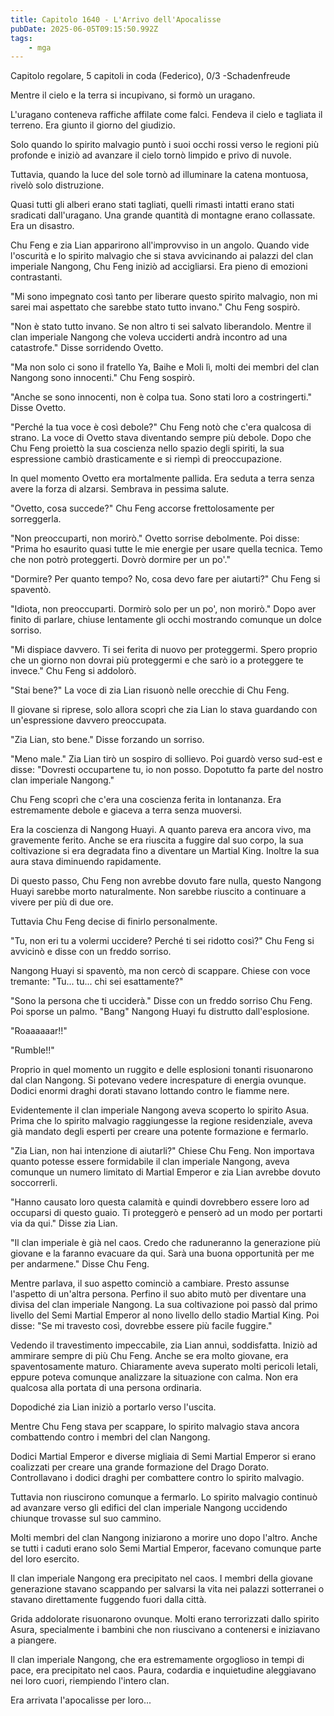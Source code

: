 ```yaml
---
title: Capitolo 1640 - L'Arrivo dell'Apocalisse
pubDate: 2025-06-05T09:15:50.992Z
tags:
    - mga
---
```



Capitolo regolare,
5 capitoli in coda (Federico), 0/3
-Schadenfreude</em>


Mentre il cielo e la terra si incupivano, si formò un uragano.


L'uragano conteneva raffiche affilate come falci. Fendeva il cielo e tagliata il terreno. Era giunto il giorno del giudizio.


Solo quando lo spirito malvagio puntò i suoi occhi rossi verso le regioni più profonde e iniziò ad avanzare il cielo tornò limpido e privo di nuvole.


Tuttavia, quando la luce del sole tornò ad illuminare la catena montuosa, rivelò solo distruzione.


Quasi tutti gli alberi erano stati tagliati, quelli rimasti intatti erano stati sradicati dall'uragano. Una grande quantità di montagne erano collassate. Era un disastro.


Chu Feng e zia Lian apparirono all'improvviso in un angolo. Quando vide l'oscurità e lo spirito malvagio che si stava avvicinando ai palazzi del clan imperiale Nangong, Chu Feng iniziò ad accigliarsi. Era pieno di emozioni contrastanti.


"Mi sono impegnato così tanto per liberare questo spirito malvagio, non mi sarei mai aspettato che sarebbe stato tutto invano." Chu Feng sospirò.


"Non è stato tutto invano. Se non altro ti sei salvato liberandolo. Mentre il clan imperiale Nangong che voleva ucciderti andrà incontro ad una catastrofe." Disse sorridendo Ovetto.


"Ma non solo ci sono il fratello Ya, Baihe e Moli lì, molti dei membri del clan Nangong sono innocenti." Chu Feng sospirò.


"Anche se sono innocenti, non è colpa tua. Sono stati loro a costringerti." Disse Ovetto.


"Perché la tua voce è così debole?" Chu Feng notò che c'era qualcosa di strano. La voce di Ovetto stava diventando sempre più debole. Dopo che Chu Feng proiettò la sua coscienza nello spazio degli spiriti, la sua espressione cambiò drasticamente e si riempì di preoccupazione.


In quel momento Ovetto era mortalmente pallida. Era seduta a terra senza avere la forza di alzarsi. Sembrava in pessima salute.


"Ovetto, cosa succede?" Chu Feng accorse frettolosamente per sorreggerla.


"Non preoccuparti, non morirò." Ovetto sorrise debolmente. Poi disse: "Prima ho esaurito quasi tutte le mie energie per usare quella tecnica. Temo che non potrò proteggerti. Dovrò dormire per un po'."


"Dormire? Per quanto tempo? No, cosa devo fare per aiutarti?" Chu Feng si spaventò.


"Idiota, non preoccuparti. Dormirò solo per un po', non morirò." Dopo aver finito di parlare, chiuse lentamente gli occhi mostrando comunque un dolce sorriso.


"Mi dispiace davvero. Ti sei ferita di nuovo per proteggermi. Spero proprio che un giorno non dovrai più proteggermi e che sarò io a proteggere te invece." Chu Feng si addolorò.


"Stai bene?" La voce di zia Lian risuonò nelle orecchie di Chu Feng.


Il giovane si riprese, solo allora scoprì che zia Lian lo stava guardando con un'espressione davvero preoccupata.


"Zia Lian, sto bene." Disse forzando un sorriso.


"Meno male." Zia Lian tirò un sospiro di sollievo. Poi guardò verso sud-est e disse: "Dovresti occupartene tu, io non posso. Dopotutto fa parte del nostro clan imperiale Nangong."


Chu Feng scoprì che c'era una coscienza ferita in lontananza. Era estremamente debole e giaceva a terra senza muoversi.


Era la coscienza di Nangong Huayi. A quanto pareva era ancora vivo, ma gravemente ferito. Anche se era riuscita a fuggire dal suo corpo, la sua coltivazione si era degradata fino a diventare un Martial King. Inoltre la sua aura stava diminuendo rapidamente.


Di questo passo, Chu Feng non avrebbe dovuto fare nulla, questo Nangong Huayi sarebbe morto naturalmente. Non sarebbe riuscito a continuare a vivere per più di due ore.


Tuttavia Chu Feng decise di finirlo personalmente.


"Tu, non eri tu a volermi uccidere? Perché ti sei ridotto così?" Chu Feng si avvicinò e disse con un freddo sorriso.


Nangong Huayi si spaventò, ma non cercò di scappare. Chiese con voce tremante: "Tu... tu... chi sei esattamente?"


"Sono la persona che ti ucciderà." Disse con un freddo sorriso Chu Feng. Poi sporse un palmo. "Bang" Nangong Huayi fu distrutto dall'esplosione.


"Roaaaaaar!!"


"Rumble!!"


Proprio in quel momento un ruggito e delle esplosioni tonanti risuonarono dal clan Nangong. Si potevano vedere increspature di energia ovunque. Dodici enormi draghi dorati stavano lottando contro le fiamme nere.


Evidentemente il clan imperiale Nangong aveva scoperto lo spirito Asua. Prima che lo spirito malvagio raggiungesse la regione residenziale, aveva già mandato degli esperti per creare una potente formazione e fermarlo.


"Zia Lian, non hai intenzione di aiutarli?" Chiese Chu Feng. Non importava quanto potesse essere formidabile il clan imperiale Nangong, aveva comunque un numero limitato di Martial Emperor e zia Lian avrebbe dovuto soccorrerli.


"Hanno causato loro questa calamità e quindi dovrebbero essere loro ad occuparsi di questo guaio. Ti proteggerò e penserò ad un modo per portarti via da qui." Disse zia Lian.


"Il clan imperiale è già nel caos. Credo che raduneranno la generazione più giovane e la faranno evacuare da qui. Sarà una buona opportunità per me per andarmene." Disse Chu Feng.


Mentre parlava, il suo aspetto cominciò a cambiare. Presto assunse l'aspetto di un'altra persona. Perfino il suo abito mutò per diventare una divisa del clan imperiale Nangong. La sua coltivazione poi passò dal primo livello del Semi Martial Emperor al nono livello dello stadio Martial King. Poi disse: "Se mi travesto così, dovrebbe essere più facile fuggire."


Vedendo il travestimento impeccabile, zia Lian annuì, soddisfatta. Iniziò ad ammirare sempre di più Chu Feng. Anche se era molto giovane, era spaventosamente maturo. Chiaramente aveva superato molti pericoli letali, eppure poteva comunque analizzare la situazione con calma. Non era qualcosa alla portata di una persona ordinaria.


Dopodiché zia Lian iniziò a portarlo verso l'uscita.


Mentre Chu Feng stava per scappare, lo spirito malvagio stava ancora combattendo contro i membri del clan Nangong.


Dodici Martial Emperor e diverse migliaia di Semi Martial Emperor si erano coalizzati per creare una grande formazione del Drago Dorato. Controllavano i dodici draghi per combattere contro lo spirito malvagio.


Tuttavia non riuscirono comunque a fermarlo. Lo spirito malvagio continuò ad avanzare verso gli edifici del clan imperiale Nangong uccidendo chiunque trovasse sul suo cammino.


Molti membri del clan Nangong iniziarono a morire uno dopo l'altro. Anche se tutti i caduti erano solo Semi Martial Emperor, facevano comunque parte del loro esercito.


Il clan imperiale Nangong era precipitato nel caos. I membri della giovane generazione stavano scappando per salvarsi la vita nei palazzi sotterranei o stavano direttamente fuggendo fuori dalla città.


Grida addolorate risuonarono ovunque. Molti erano terrorizzati dallo spirito Asura, specialmente i bambini che non riuscivano a contenersi e iniziavano a piangere.


Il clan imperiale Nangong, che era estremamente orgoglioso in tempi di pace, era precipitato nel caos. Paura, codardia e inquietudine aleggiavano nei loro cuori, riempiendo l'intero clan.


Era arrivata l'apocalisse per loro...
                                


                                



